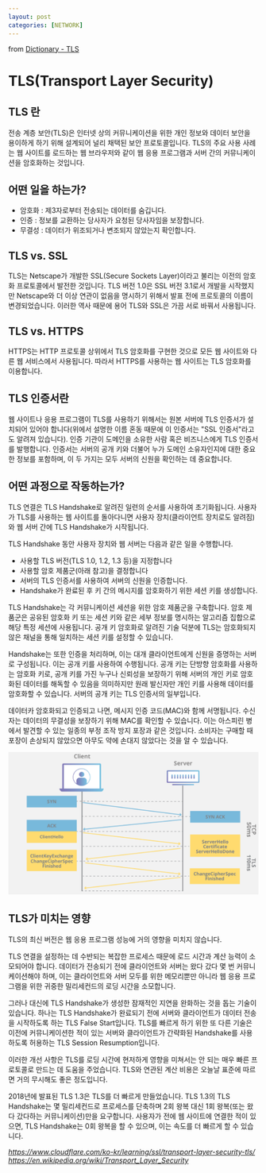 ```yaml
---
layout: post
categories: [NETWORK]
---
```

from [Dictionary - TLS](https://github.com/newkayak12/Dictionary/blob/master/network/TLS.md)



# TLS(Transport Layer Security)
## TLS 란
전송 계층 보안(TLS)은 인터넷 상의 커뮤니케이션을 위한 개인 정보와 데이터 보안을 용이하게 하기 위해 설계되어 널리 채택된 보안 프로토콜입니다.
TLS의 주요 사용 사례는 웹 사이트를 로드하는 웹 브라우저와 같이 웹 응용 프로그램과 서버 간의 커뮤니케이션을 암호화하는 것입니다.

## 어떤 일을 하는가?
- 암호화 : 제3자로부터 전송되는 데이터를 숨깁니다.
- 인증 : 정보를 교환하는 당사자가 요청된 당사자임을 보장합니다.
- 무결성 : 데이터가 위조되거나 변조되지 않았는지 확인합니다.

## TLS vs. SSL
TLS는 Netscape가 개발한 SSL(Secure Sockets Layer)이라고 불리는 이전의 암호화 프로토콜에서 발전한 것입니다. 
TLS 버전 1.0은 SSL 버전 3.1로서 개발을 시작했지만 Netscape와 더 이상 연관이 없음을 명시하기 위해서 발표 전에 프로토콜의 이름이 변경되었습니다.
이러한 역사 때문에 용어 TLS와 SSL은 가끔 서로 바꿔서 사용됩니다.

## TLS vs. HTTPS
HTTPS는 HTTP 프로토콜 상위에서 TLS 암호화를 구현한 것으로 모든 웹 사이트와 다른 웹 서비스에서 사용됩니다. 
따라서 HTTPS를 사용하는 웹 사이트는 TLS 암호화를 이용합니다.

## TLS 인증서란
웹 사이트나 응용 프로그램이 TLS를 사용하기 위해서는 원본 서버에 TLS 인증서가 설치되어 있어야 합니다(위에서 설명한 이름 혼동 때문에 이 인증서는 "SSL 인증서"라고도 알려져 있습니다).
인증 기관이 도메인을 소유한 사람 혹은 비즈니스에게 TLS 인증서를 발행합니다.
인증서는 서버의 공개 키와 더불어 누가 도메인 소유자인지에 대한 중요한 정보를 포함하며, 이 두 가지는 모두 서버의 신원을 확인하는 데 중요합니다.

## 어떤 과정으로 작동하는가?
TLS 연결은 TLS Handshake로 알려진 일련의 순서를 사용하여 초기화됩니다.
사용자가 TLS를 사용하는 웹 사이트를 돌아다니면 사용자 장치(클라이언트 장치로도 알려짐)와 웹 서버 간에 TLS Handshake가 시작됩니다.

TLS Handshake 동안 사용자 장치와 웹 서버는 다음과 같은 일을 수행합니다.

  - 사용할 TLS 버전(TLS 1.0, 1.2, 1.3 등)을 지정합니다
  - 사용할 암호 제품군(아래 참고)을 결정합니다
  - 서버의 TLS 인증서를 사용하여 서버의 신원을 인증합니다.
  - Handshake가 완료된 후 키 간의 메시지를 암호화하기 위한 세션 키를 생성합니다.

TLS Handshake는 각 커뮤니케이션 세션을 위한 암호 제품군을 구축합니다.
암호 제품군은 공유된 암호화 키 또는 세션 키와 같은 세부 정보를 명시하는 알고리즘 집합으로 해당 특정 세션에 사용됩니다. 
공개 키 암호화로 알려진 기술 덕분에 TLS는 암호화되지 않은 채널을 통해 일치하는 세션 키를 설정할 수 있습니다.

Handshake는 또한 인증을 처리하며, 이는 대개 클라이언트에게 신원을 증명하는 서버로 구성됩니다.
이는 공개 키를 사용하여 수행됩니다. 공개 키는 단방향 암호화를 사용하는 암호화 키로,
공개 키를 가진 누구나 신뢰성을 보장하기 위해 서버의 개인 키로 암호화된 데이터를 해독할 수 있음을 의미하지만 원래 발신자만 개인 키를 사용해 데이터를 암호화할 수 있습니다.
서버의 공개 키는 TLS 인증서의 일부입니다.

데이터카 암호화되고 인증되고 나면, 메시지 인증 코드(MAC)와 함께 서명됩니다. 수신자는 데이터의 무결성을 보장하기 위해 MAC를 확인할 수 있습니다. 
이는 아스피린 병에서 발견할 수 있는 일종의 부정 조작 방지 포장과 같은 것입니다. 
소비자는 구매할 때 포장이 손상되지 않았으면 아무도 약에 손대지 않았다는 것을 알 수 있습니다.

![](/assets/img/tls-ssl-handshake.png)

## TLS가 미치는 영향
TLS의 최신 버전은 웹 응용 프로그램 성능에 거의 영향을 미치지 않습니다.

TLS 연결을 설정하는 데 수반되는 복잡한 프로세스 때문에 로드 시간과 계산 능력이 소모되어야 합니다. 
데이터가 전송되기 전에 클라이언트와 서버는 왔다 갔다 몇 번 커뮤니케이션해야 하며, 
이는 클라이언트와 서버 모두를 위한 메모리뿐만 아니라 웹 응용 프로그램을 위한 귀중한 밀리세컨드의 로딩 시간을 소모합니다.

그러나 대신에 TLS Handshake가 생성한 잠재적인 지연을 완화하는 것을 돕는 기술이 있습니다. 
하나는 TLS Handshake가 완료되기 전에 서버와 클라이언트가 데이터 전송을 시작하도록 하는 TLS False Start입니다.
TLS를 빠르게 하기 위한 또 다른 기술은 이전에 커뮤니케이션한 적이 있는 서버와 클라이언트가 간략화된 Handshake를 사용하도록 허용하는 TLS Session Resumption입니다.

이러한 개선 사항은 TLS를 로딩 시간에 현저하게 영향을 미쳐서는 안 되는 매우 빠른 프로토콜로 만드는 데 도움을 주었습니다. TLS와 연관된 계산 비용은 오늘날 표준에 따르면 거의 무시해도 좋은 정도입니다.

2018년에 발표된 TLS 1.3은 TLS를 더 빠르게 만들었습니다. TLS 1.3의 TLS Handshake는 몇 밀리세컨드로 프로세스를 단축하며 2회 왕복 대신 1회 왕복(또는 왔다 갔다하는 커뮤니케이션)만을 요구합니다.
사용자가 전에 웹 사이트에 연결한 적이 있으면, TLS Handshake는 0회 왕복을 할 수 있으며, 이는 속도를 더 빠르게 할 수 있습니다.

<cite>https://www.cloudflare.com/ko-kr/learning/ssl/transport-layer-security-tls/</cite>
<cite>https://en.wikipedia.org/wiki/Transport_Layer_Security</cite>